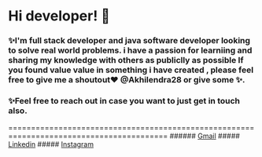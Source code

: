 # Hi developer! 👋
### ✨I'm full stack developer and java software developer  looking to solve real world problems. i have a passion for learniing and sharing my knowledge with others as publiclly as possible If you found value value in something i have created , please feel free to give me a shoutout❤ @Akhilendra28 or give some ✨.
### ✨Feel free to reach out in case you want to just get in touch also.
=========================================================================================
     ###### <a href="https://mail.google.com/mail/u/0/#inbox" target="-blank">Gmail</a> 
     ##### <a href="https://www.linkedin.com/in/akhilendra-pratap-singh-51baa0215/" target="-blank">Linkedin</a>
     ##### <a href="https://www.instagram.com/itz_a.k.h.i.l28/" target="-blank">Instagram</a>
